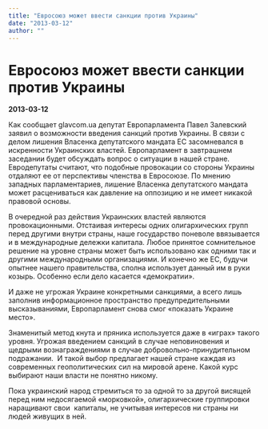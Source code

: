 ```yaml
---
title: "Евросоюз может ввести санкции против Украины"
date: "2013-03-12"
author: ""
---
```


# Евросоюз может ввести санкции против Украины

**2013-03-12** 

Как сообщает glavcom.ua депутат Европарламента Павел Залевский заявил о возможности введения санкций против Украины. В связи с делом лишения Власенка депутатского мандата ЕС засомневался в искренности Украинских властей. Европарламент в завтрашнем заседании будет обсуждать вопрос о ситуации в нашей стране. Евродепутаты считают, что подобные провокации со стороны Украины отдаляют ее от перспективы членства в Евросоюзе. По мнению западных парламентариев, лишение Власенка депутатского мандата может расцениваться как давление на оппозицию и не имеет никакой правовой основы.

В очередной раз действия Украинских властей являются провокационными. Отстаивая интересы одних олигархических групп перед другими внутри страны, наше государство поневоле ввязывается и в международные дележки капитала. Любое принятое сомнительное решение на уровне страны может быть использовано как одними так и другими международными организациями. И конечно же ЕС, будучи опытнее нашего правительства, сполна использует данный им в руки козырь. Особенно если дело касается «демократии».

И даже не угрожая Украине конкретными санкциями, а всего лишь заполнив информационное пространство предупредительными высказываниями, Европарламент снова смог «показать Украине место».

Знаменитый метод кнута и пряника используется даже в «играх» такого уровня. Угрожая введением санкций в случае неповиновения и щедрыми вознаграждениями в случае добровольно-принудительном подражании.  И такой выбор предлагает нашей стране каждая из современных геополитических сил на мировой арене. Какой курс выбирают наши власти не понятно никому.

Пока украинский народ стремиться то за одной то за другой висящей перед ним недосягаемой «морковкой», олигархические группировки наращивают свои  капиталы, не учитывая интересов ни страны ни людей живущих в ней.